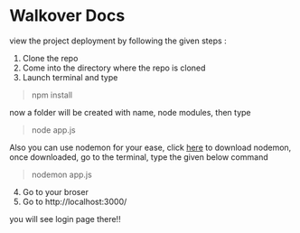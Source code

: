 # Walkover Docs

view the project deployment by following the given steps :
1. Clone the repo
2. Come into the directory where the repo is cloned
3. Launch terminal and type 
> npm install

now a folder will be created with name, node modules, then type
> node app.js

Also you can use nodemon for your ease, click <a href="https://www.npmjs.com/package/nodemon">here</a> to download nodemon, 
once downloaded, go to the terminal, type the given below command
> nodemon app.js

4. Go to your broser
5. Go to http://localhost:3000/

you will see login page there!!